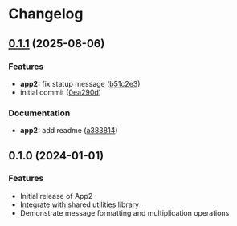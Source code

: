 # Changelog

## [0.1.1](https://github.com/negtak/monorepo-release-please/compare/app2-v0.1.0...app2-v0.1.1) (2025-08-06)


### Features

* **app2:** fix statup message ([b51c2e3](https://github.com/negtak/monorepo-release-please/commit/b51c2e307fe9293fec26b1356ddfcc0e89496372))
* initial commit ([0ea290d](https://github.com/negtak/monorepo-release-please/commit/0ea290d9c2dd7c5f9bea89fb3777d5eeaff78c18))


### Documentation

* **app2:** add readme ([a383814](https://github.com/negtak/monorepo-release-please/commit/a383814b321025ea7942b686395c3ab4cc5e24db))

## 0.1.0 (2024-01-01)

### Features

* Initial release of App2
* Integrate with shared utilities library  
* Demonstrate message formatting and multiplication operations
